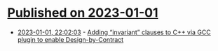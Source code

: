 # [Published on 2023-01-01](index.md)

* [2023-01-01, 22:02:03](https://news.ycombinator.com/item?id=34211482) - [Adding “invariant” clauses to C++ via GCC plugin to enable Design-by-Contract](https://gavinray97.github.io/blog/adding-invariant-to-cpp-design-by-contract)
